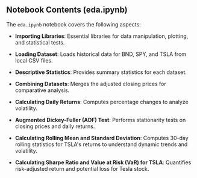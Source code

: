 ## Notebook Contents (eda.ipynb)

The `eda.ipynb` notebook covers the following aspects:

- **Importing Libraries**: Essential libraries for data manipulation, plotting, and statistical tests.
    
- **Loading Dataset**: Loads historical data for BND, SPY, and TSLA from local CSV files.
    
- **Descriptive Statistics**: Provides summary statistics for each dataset.
    
- **Combining Datasets**: Merges the adjusted closing prices for comparative analysis.
    
- **Calculating Daily Returns**: Computes percentage changes to analyze volatility.
    
- **Augmented Dickey-Fuller (ADF) Test**: Performs stationarity tests on closing prices and daily returns.
    
- **Calculating Rolling Mean and Standard Deviation**: Computes 30-day rolling statistics for TSLA's returns to understand dynamic trends and volatility.
    
- **Calculating Sharpe Ratio and Value at Risk (VaR) for TSLA**: Quantifies risk-adjusted return and potential loss for Tesla stock.